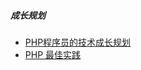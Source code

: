 ##### 成长规划
- [PHP程序员的技术成长规划](http://1ke.co/course/197)
- [PHP 最佳实践](<https://phpbestpractices.justjavac.com/>)

